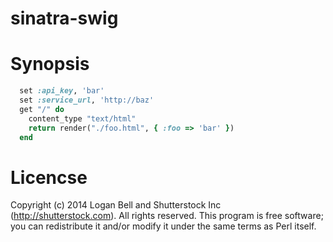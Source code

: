 sinatra-swig
============

# Synopsis

  ```ruby
    set :api_key, 'bar'
    set :service_url, 'http://baz'
    get "/" do 
      content_type "text/html"
      return render("./foo.html", { :foo => 'bar' })
    end
  ```
# Licencse
Copyright (c) 2014 Logan Bell and Shutterstock Inc (http://shutterstock.com). All rights reserved. This program is free software; you can redistribute it and/or modify it under the same terms as Perl itself.
